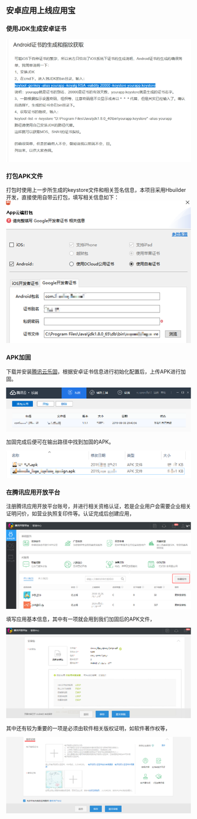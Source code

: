 ## 安卓应用上线应用宝

### 使用JDK生成安卓证书

![title](https://raw.githubusercontent.com/XQLong/Image-Hosting/master/gitnote/2019/08/08/1565267206504-1565267206844.png)

### 打包APK文件

打包时使用上一步所生成的keystore文件和相关签名信息，本项目采用Hbuilder开发，直接使用自带云打包，填写相关信息如下：
![title](https://raw.githubusercontent.com/XQLong/Image-Hosting/master/gitnote/2019/08/08/1565267320024-1565267320028.png)

### APK加固

下载并安装[腾讯云乐固](http://legu.qcloud.com/)，根据安卓证书信息进行初始化配置后，上传APK进行加固。

![title](https://raw.githubusercontent.com/XQLong/Image-Hosting/master/gitnote/2019/08/08/1565268278019-1565268278026.png)

加固完成后便可在输出路径中找到加固的APK。

![title](https://raw.githubusercontent.com/XQLong/Image-Hosting/master/gitnote/2019/08/08/1565268190966-1565268190975.png)

### 在腾讯应用开放平台

注册腾讯应用开放平台账号，并进行相关资格认证，若是企业用户会需要企业相关证明问价，如营业执照复印件等。认证完成后创建应用，

![title](https://raw.githubusercontent.com/XQLong/Image-Hosting/master/gitnote/2019/08/08/1565268509974-1565268509980.png)

填写应用基本信息，其中有一项就会用到我们加固后的APK文件，

![title](https://raw.githubusercontent.com/XQLong/Image-Hosting/master/gitnote/2019/08/08/1565269766201-1565269766215.png)

其中还有较为重要的一项是必须由软件相关版权证明，如软件著作权等，

![title](https://raw.githubusercontent.com/XQLong/Image-Hosting/master/gitnote/2019/08/08/1565271046113-1565271046120.png)